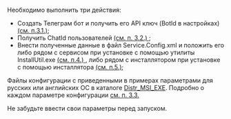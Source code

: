Необходимо выполнить три действия:
* Создать Телеграм бот и получить его API ключ (BotId в настройках) [(см. п.3.1.)](https://github.com/Constantine-SRV/ServiceLogonMultifactor/wiki/RU-3.1.-%D0%A1%D0%BE%D0%B7%D0%B4%D0%B0%D0%BD%D0%B8%D0%B5-Telegram-bot);
* Получить ChatId пользователей [(см. п. 3.2.) ](https://github.com/Constantine-SRV/ServiceLogonMultifactor/wiki/RU-3.2.-%D0%9F%D0%BE%D0%BB%D1%83%D1%87%D0%B5%D0%BD%D0%B8%D0%B5-ChatId-%D0%BF%D0%BE%D0%BB%D1%8C%D0%B7%D0%BE%D0%B2%D0%B0%D1%82%D0%B5%D0%BB%D0%B5%D0%B9.);
* Внести полученные данные в файл Service.Config.xml и положить его либо рядом с сервисом при установке с помощью утилиты InstallUtil.exe [(см. п.4.) ](https://github.com/Constantine-SRV/ServiceLogonMultifactor/wiki/RU-4.-%D0%A3%D1%81%D1%82%D0%B0%D0%BD%D0%BE%D0%B2%D0%BA%D0%B0-%D1%87%D0%B5%D1%80%D0%B5%D0%B7-InstallUtil.exe), либо рядом с инсталлятором при установке с помощью инсталлятора [(см. п.5.)](https://github.com/Constantine-SRV/ServiceLogonMultifactor/wiki/RU-5.-%D0%A3%D1%81%D1%82%D0%B0%D0%BD%D0%BE%D0%B2%D0%BA%D0%B0-%D1%81-%D0%BF%D0%BE%D0%BC%D0%BE%D1%89%D1%8C%D1%8E-%D0%B8%D0%BD%D1%81%D1%82%D0%B0%D0%BB%D1%8F%D1%82%D0%BE%D1%80%D0%B0);

Файлы конфигурации с приведенными в примерах параметрами для русских или английских ОС в каталоге [Distr_MSI_EXE](https://github.com/Constantine-SRV/ServiceLogonMultifactor/blob/master/Distr_MSI_EXE). 
Подробно о каждом параметре конфигурации [см. п. 3.3.](https://github.com/Constantine-SRV/ServiceLogonMultifactor/wiki/RU-3.3.-%D0%BF%D0%B0%D1%80%D0%B0%D0%BC%D0%B5%D1%82%D1%80%D1%8B-%D1%84%D0%B0%D0%B9%D0%BB%D0%B0-Service.Config.xml)

Не забудьте ввести свои параметры перед запуском.
